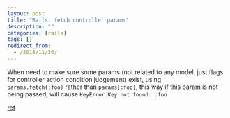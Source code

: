 ```yaml
---
layout: post
title: "Rails: fetch controller params"
description: ""
categories: [rails]
tags: []
redirect_from:
  - /2018/11/30/
---
```

When need to make sure some params (not related to any model, just flags for controller action condition judgement) exist, using `params.fetch(:foo)` rather than `params[:foo]`, this way if this param is not being passed, will cause `KeyError:Key not found: :foo`

[ref](https://andycroll.com/ruby/use-hash-fetch-when-using-params-in-controllers/)
